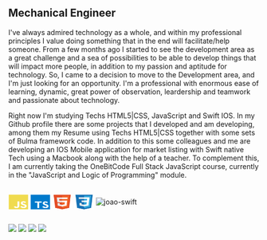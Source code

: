 ## Mechanical Engineer
I've always admired technology as a whole, and within my professional principles I value doing something that in the end will facilitate/help someone. From a few months ago I started to see the development area as a great challenge and a sea of possibilities to be able to develop things that will impact more people, in addition to my passion and aptitude for technology. So, I came to a decision to move to the Development area, and I'm just looking for an opportunity.
I'm a professional with enormous ease of learning, dynamic, great power of observation, leardership and teamwork and passionate about technology.

Right now I'm studying Techs HTML5|CSS, JavaScript and Swift IOS.
In my Github profile there are some projects that I developed and am developing, among them my Resume using Techs HTML5|CSS together with some sets of Bulma framework code. In addition to this some colleagues and me are developing an IOS Mobile application for market listing with Swift native Tech using a Macbook along with the help of a teacher. To complement this, I am currently taking the OneBitCode Full Stack JavaScript course, currently in the "JavaScript and Logic of Programming" module.

<div style="display: inline_block"><br>
  <img align="center" alt="joao-Js" height="30" width="40" src="https://raw.githubusercontent.com/devicons/devicon/master/icons/javascript/javascript-plain.svg">
  <img align="center" alt="joao-Ts" height="30" width="40" src="https://raw.githubusercontent.com/devicons/devicon/master/icons/typescript/typescript-plain.svg">
  <img align="center" alt="joao-HTML" height="30" width="40" src="https://raw.githubusercontent.com/devicons/devicon/master/icons/html5/html5-original.svg">
  <img align="center" alt="joao-CSS" height="30" width="40" src="https://raw.githubusercontent.com/devicons/devicon/master/icons/css3/css3-original.svg">
  <img align="center" alt="joao-swift" height="30" width="40" src="https://www.pngkey.com/png/full/128-1286315_bird-logo-vector-2-buy-clip-art-swift.png">
    
  ##
 
<div> 
    <a href="https://www.instagram.com/jaofranca/" target="_blank"><img src="https://img.shields.io/badge/-Instagram-%23E4405F?style=for-the-badge&logo=instagram&logoColor=white" target="_blank"></a>
 	<a href="https://www.twitch.tv/engnikon" target="_blank"><img src="https://img.shields.io/badge/Twitch-9146FF?style=for-the-badge&logo=twitch&logoColor=white" target="_blank"></a> 
  <a href = "mailto:joaofrancavvz@outlook.com"><img src="https://img.shields.io/badge/-Gmail-%23333?style=for-the-badge&logo=gmail&logoColor=white" target="_blank"></a>
  <a href="https://www.linkedin.com/in/joaofrancamec/" target="_blank"><img src="https://img.shields.io/badge/-LinkedIn-%230077B5?style=for-the-badge&logo=linkedin&logoColor=white" target="_blank"></a> 
  
</div>
